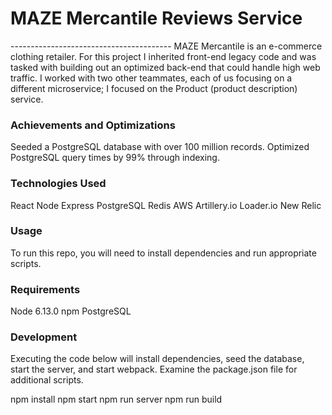 
<h1>MAZE Mercantile Reviews Service</h1>
----------------------------------------
MAZE Mercantile is an e-commerce clothing retailer. For this project I inherited front-end legacy code and was tasked with building out an optimized back-end that could handle high web traffic. I worked with two other teammates, each of us focusing on a different microservice; I focused on the Product (product description) service.

<h3>Achievements and Optimizations</h3>
Seeded a PostgreSQL database with over 100 million records.
Optimized PostgreSQL query times by 99% through indexing.

<h3>Technologies Used</h3>
React
Node
Express
PostgreSQL
Redis
AWS
Artillery.io
Loader.io
New Relic

<h3>Usage</h3>
To run this repo, you will need to install dependencies and run appropriate scripts.

<h3>Requirements</h3>
Node 6.13.0
npm
PostgreSQL

<h3>Development</h3>
Executing the code below will install dependencies, seed the database, start the server, and start webpack. Examine the package.json file for additional scripts.

npm install
npm start
npm run server
npm run build
